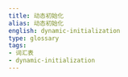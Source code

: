 ```yaml
---
title: 动态初始化
alias: 动态初始化
english: dynamic-initialization
type: glossary
tags:
- 词汇表
- dynamic-initialization
---
```


